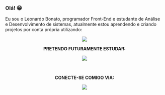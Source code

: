 ### Olá! 😁

Eu sou o Leonardo Bonato, programador Front-End e estudante de Análise e Desenvolvimento de sistemas, atualmente estou aprendendo e criando projetos por conta própria utilizando:

<p align="center">
  <a href="https://skillicons.dev">
    <img src="https://skillicons.dev/icons?i=html,css,js,react,bootstrap,tailwind,git,figma" />
  </a>
</p>
<p align="center"><b>PRETENDO FUTURAMENTE ESTUDAR:</b></p>
<p align="center">
  <a href="https://skillicons.dev">
    <img src="https://skillicons.dev/icons?i=mongodb,mysql,py" />
  </a>
</p>
 <br />
 
<p align="center"><b>CONECTE-SE COMIGO VIA:</b></p>

<p align="center">
  <a href="https://skillicons.dev">
    <img src="https://skillicons.dev/icons?i=discord,instagram,linkedin" />
  </a>
</p>
